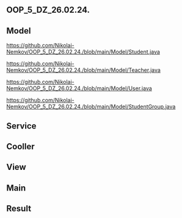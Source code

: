 ## OOP_5_DZ_26.02.24.

## Model

https://github.com/Nikolai-Nemkov/OOP_5_DZ_26.02.24./blob/main/Model/Student.java

https://github.com/Nikolai-Nemkov/OOP_5_DZ_26.02.24./blob/main/Model/Teacher.java

https://github.com/Nikolai-Nemkov/OOP_5_DZ_26.02.24./blob/main/Model/User.java

https://github.com/Nikolai-Nemkov/OOP_5_DZ_26.02.24./blob/main/Model/StudentGroup.java

## Service


## Cooller


## View


## Main

## Result
